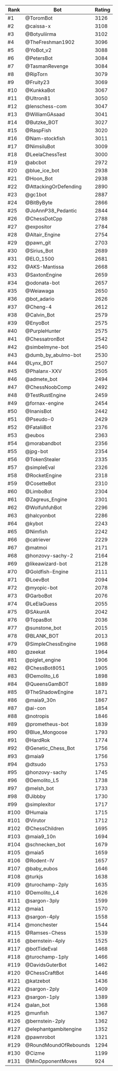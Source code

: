 Rank|Bot|Rating
---|---|---
#1|@ToromBot|3126
#2|@caissa-x|3108
#3|@Botyuliirma|3102
#4|@TheFreshman1902|3096
#5|@YoBot_v2|3088
#6|@PetersBot|3084
#7|@TasmanRevenge|3084
#8|@RipTorn|3079
#9|@Fruity23|3069
#10|@KunkkaBot|3067
#11|@Ultron81|3050
#12|@lenschess-com|3047
#13|@WilliamGAsaad|3041
#14|@Butzke_BOT|3027
#15|@RaspFish|3020
#16|@Nam-stockfish|3011
#17|@NimsiluBot|3009
#18|@LeelaChessTest|3000
#19|@abcbot|2972
#20|@blue_ice_bot|2938
#21|@Hoon_Bot|2938
#22|@AttackingOrDefending|2890
#23|@gc1bot|2887
#24|@BitByByte|2866
#25|@JoAnnP38_Pedantic|2844
#26|@ChessDotCpp|2788
#27|@expositor|2784
#28|@Altair_Engine|2754
#29|@pawn_git|2703
#30|@Sirius_Bot|2689
#31|@ELO_1500|2681
#32|@AKS-Mantissa|2668
#33|@SaxtonEngine|2659
#34|@odonata-bot|2657
#35|@Weiawaga|2650
#36|@bot_adario|2626
#37|@Cheng-4|2612
#38|@Calvin_Bot|2579
#39|@EnyoBot|2575
#40|@PurpleHunter|2575
#41|@ChessatronBot|2542
#42|@simbelmyne-bot|2540
#43|@dumb_by_abulmo-bot|2530
#44|@Lynx_BOT|2507
#45|@Phalanx-XXV|2505
#46|@admete_bot|2494
#47|@ChessNoobComp|2492
#48|@TestRustEngine|2459
#49|@fornax-engine|2454
#50|@InanisBot|2442
#51|@Pseudo-0|2429
#52|@FataliiBot|2376
#53|@eubos|2363
#54|@morabandbot|2356
#55|@jpg-bot|2354
#56|@TokenStealer|2335
#57|@simpleEval|2326
#58|@RocketEngine|2318
#59|@CosetteBot|2310
#60|@LimboBot|2304
#61|@Zagreus_Engine|2301
#62|@WolfuhfuhBot|2296
#63|@halcyonbot|2286
#64|@kybot|2243
#65|@Nimfish|2242
#66|@catriever|2229
#67|@matmoi|2171
#68|@honzovy-sachy-2|2164
#69|@likeawizard-bot|2128
#70|@Goldfish-Engine|2111
#71|@LoevBot|2094
#72|@myopic-bot|2078
#73|@GarboBot|2076
#74|@LeElaGuess|2055
#75|@SAkunIA|2042
#76|@TopasBot|2036
#77|@sunstone_bot|2015
#78|@BLANK_BOT|2013
#79|@SimpleChessEngine|1968
#80|@zeekat|1964
#81|@piglet_engine|1906
#82|@ChessBot8051|1905
#83|@Demolito_L6|1898
#84|@QueensGamBOT|1889
#85|@TheShadowEngine|1871
#86|@maia9_30n|1867
#87|@ai-con|1854
#88|@notropis|1846
#89|@prometheus-bot|1839
#90|@Blue_Mongoose|1793
#91|@HardRok|1774
#92|@Genetic_Chess_Bot|1756
#93|@maia9|1756
#94|@dtsudo|1753
#95|@honzovy-sachy|1745
#96|@Demolito_L5|1738
#97|@melsh_bot|1733
#98|@Jibbby|1730
#99|@simplexitor|1717
#100|@Humaia|1715
#101|@Virutor|1712
#102|@ChessChildren|1695
#103|@maia9_10n|1694
#104|@schnecken_bot|1679
#105|@maia5|1659
#106|@Rodent-IV|1657
#107|@baby_eubos|1646
#108|@turkjs|1638
#109|@turochamp-2ply|1635
#110|@Demolito_L4|1626
#111|@sargon-3ply|1599
#112|@maia1|1570
#113|@sargon-4ply|1558
#114|@monchester|1544
#115|@Ramses-Chess|1539
#116|@bernstein-4ply|1525
#117|@botTideEval|1468
#118|@turochamp-1ply|1466
#119|@DavidsGuterBot|1462
#120|@ChessCraftBot|1446
#121|@katzebot|1436
#122|@sargon-2ply|1409
#123|@sargon-1ply|1389
#124|@alan_bot|1368
#125|@munfish|1367
#126|@bernstein-2ply|1362
#127|@elephantgambitengine|1352
#128|@pawnrobot|1321
#129|@RoundMoundOfRebounds|1294
#130|@Cizme|1199
#131|@MinOpponentMoves|924
